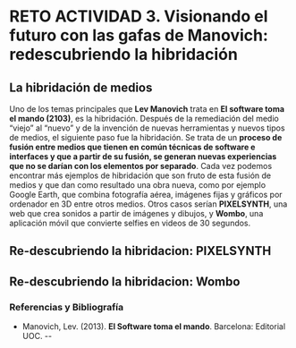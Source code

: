 # RETO ACTIVIDAD 3. Visionando el futuro con las gafas de Manovich: redescubriendo la hibridación

## La hibridación de medios

Uno de los temas principales que **Lev Manovich** trata en **El software toma el mando (2103)**, es la hibridación. Después de la remediación del medio “viejo” al “nuevo” y de la invención de nuevas herramientas y nuevos tipos de medios, el siguiente paso fue la hibridación.  Se trata de un **proceso de fusión entre medios que tienen en común técnicas de software e interfaces y que a partir de su fusión, se generan nuevas experiencias que no se darían con los elementos por separado**. Cada vez podemos encontrar más ejemplos de hibridación que son fruto de esta fusión de medios y que dan como resultado una obra nueva, como por ejemplo Google Earth, que combina fotografía aérea, imágenes fijas y gráficos por ordenador en 3D entre otros medios. Otros casos serían **PIXELSYNTH**, una web que crea sonidos a partir de imágenes y dibujos, y **Wombo**, una aplicación móvil que convierte selfies en videos de 30 segundos. 

## Re-descubriendo la hibridacion: PIXELSYNTH


## Re-descubriendo la hibridacion: Wombo


### Referencias y Bibliografía
* Manovich, Lev. (2013). **El Software toma el mando**. Barcelona: Editorial UOC.
--

